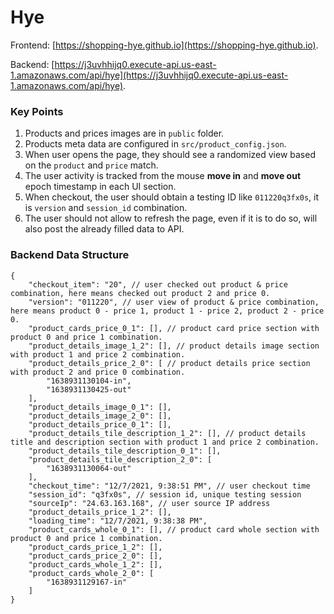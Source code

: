# Hye
Frontend: [https://shopping-hye.github.io](https://shopping-hye.github.io).

Backend: [https://j3uvhhijq0.execute-api.us-east-1.amazonaws.com/api/hye](https://j3uvhhijq0.execute-api.us-east-1.amazonaws.com/api/hye).

### Key Points
1. Products and prices images are in `public` folder.
2. Products meta data are configured in `src/product_config.json`.
3. When user opens the page, they should see a randomized view based on the `product` and `price` match.
4. The user activity is tracked from the mouse **move in** and **move out** epoch timestamp in each UI section.
5. When checkout, the user should obtain a testing ID like `011220q3fx0s`, it is `version` and `session_id` combination.
6. The user should not allow to refresh the page, even if it is to do so, will also post the already filled data to API.

### Backend Data Structure
```json5
{
	"checkout_item": "20", // user checked out product & price combination, here means checked out product 2 and price 0.
	"version": "011220", // user view of product & price combination, here means product 0 - price 1, product 1 - price 2, product 2 - price 0.
	"product_cards_price_0_1": [], // product card price section with product 0 and price 1 combination.
	"product_details_image_1_2": [], // product details image section with product 1 and price 2 combination.
	"product_details_price_2_0": [ // product details price section with product 2 and price 0 combination.
		"1638931130104-in",
		"1638931130425-out"
	],
	"product_details_image_0_1": [],
	"product_details_image_2_0": [],
	"product_details_price_0_1": [],
	"product_details_tile_description_1_2": [], // product details title and description section with product 1 and price 2 combination.
	"product_details_tile_description_0_1": [],
	"product_details_tile_description_2_0": [
		"1638931130064-out"
	],
	"checkout_time": "12/7/2021, 9:38:51 PM", // user checkout time
	"session_id": "q3fx0s", // session id, unique testing session
	"sourceIp": "24.63.163.168", // user source IP address
	"product_details_price_1_2": [],
	"loading_time": "12/7/2021, 9:38:38 PM",
	"product_cards_whole_0_1": [], // product card whole section with product 0 and price 1 combination.
	"product_cards_price_1_2": [],
	"product_cards_price_2_0": [],
	"product_cards_whole_1_2": [],
	"product_cards_whole_2_0": [
		"1638931129167-in"
	]
}
```